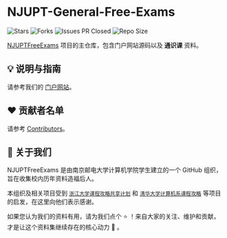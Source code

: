# NJUPT-General-Free-Exams

![Stars](https://img.shields.io/github/stars/NJUPTFreeExams/NJUPT-General-Free-Exams.svg?style=for-the-badge)
![Forks](https://img.shields.io/github/forks/NJUPTFreeExams/NJUPT-General-Free-Exams.svg?style=for-the-badge)
![Issues PR Closed](https://img.shields.io/github/issues-pr-closed-raw/NJUPTFreeExams/NJUPT-General-Free-Exams.svg?style=for-the-badge)
![Repo Size](https://img.shields.io/github/repo-size/NJUPTFreeExams/NJUPT-General-Free-Exams.svg?style=for-the-badge)

[NJUPTFreeExams](https://njuptfreeexams.netlify.app/) 项目的主仓库，包含门户网站源码以及 **通识课** 资料。

## :bulb: 说明与指南

请参考我们的 [门户网站](https://njuptfreeexams.netlify.app/intro/)。

## :heart: 贡献者名单

请参考 [Contributors](https://github.com/NJUPTFreeExams/NJUPT-General-Free-Exams/graphs/contributors)。

## :blue_book: 关于我们

NJUPTFreeExams 是由南京邮电大学计算机学院学生建立的一个 GitHub 组织，旨在收集校内历年资料造福后人。

本组织及相关项目受到 [`浙江大学课程攻略共享计划`](https://github.com/QSCTech/zju-icicles) 和 [`清华大学计算机系课程攻略`](https://github.com/PKUanonym/REKCARC-TSC-UHT) 等项目的启发，在这里向他们表示感谢。

如果您认为我们的资料有用，请为我们点个 :star: ！来自大家的关注、维护和贡献，才是让这个资料集继续存在的核心动力 :smiling_face_with_three_hearts: 。

